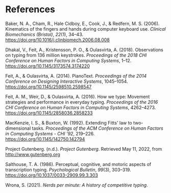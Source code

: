 # References

Baker, N. A., Cham, R., Hale Cidboy, E., Cook, J., & Redfern, M. S. (2006). Kinematics of the fingers and hands during computer keyboard use. *Clinical Biomechanics (Bristol)*, *22*(1), 34–43. https://doi.org/10.1016/j.clinbiomech.2006.08.008  

Dhakal, V., Feit, A., Kristensson, P. O., & Oulasvirta, A. (2018). Observations on typing from 136 million keystrokes. *Proceedings of the 2018 CHI Conference on Human Factors in Computing Systems*, 1–12. https://doi.org/10.1145/3173574.3174220  

Feit, A., & Oulasvirta, A. (2014). PianoText. *Proceedings of the 2014 Conference on Designing Interactive Systems*, 1045–1054. https://doi.org/10.1145/2598510.2598547  

Feit, A. M., Weir, D., & Oulasvirta, A. (2016). How we type: Movement strategies and performance in everyday typing. *Proceedings of the 2016 CHI Conference on Human Factors in Computing Systems*, 4262–4273. https://doi.org/10.1145/2858036.2858233  

MacKenzie, I. S., & Buxton, W. (1992). Extending Fitts' law to two-dimensional tasks. *Proceedings of the ACM Conference on Human Factors in Computing Systems - CHI '92*, 219–226. https://doi.org/10.1145/142750.142794  

Project Gutenberg. (n.d.). *Project Gutenberg*. Retrieved May 11, 2022, from http://www.gutenberg.org  

Salthouse, T. A. (1986). Perceptual, cognitive, and motoric aspects of transcription typing. *Psychological Bulletin*, *99*(3), 303–319. https://doi.org/10.1037/0033-2909.99.3.303  

Wrona, S. (2021). *Nerds per minute: A history of competitive typing*.

